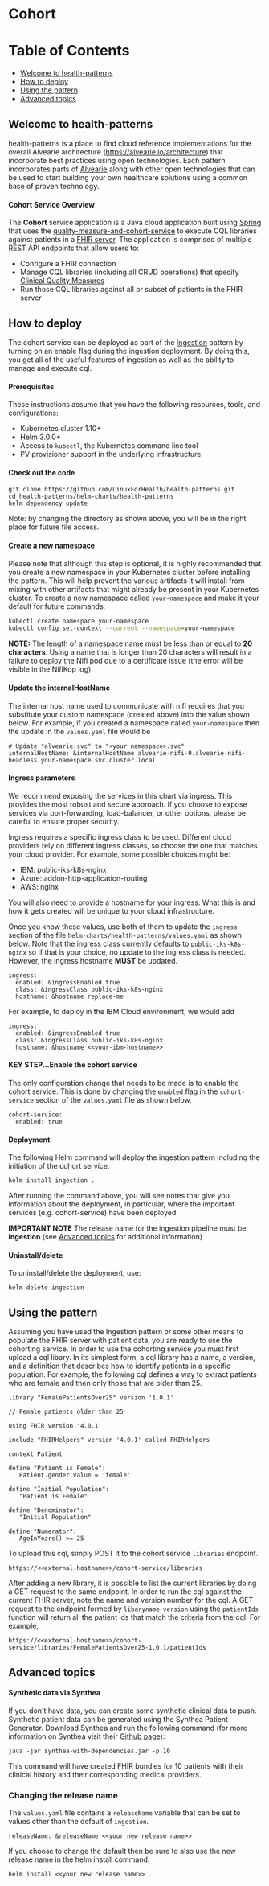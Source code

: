 # Cohort

# Table of Contents
- [Welcome to health-patterns](#cohort-overview)
- [How to deploy](#how-to-deploy)
- [Using the pattern](#using-the-pattern)
- [Advanced topics](#advanced-topics)

## Welcome to health-patterns

health-patterns is a place to find cloud reference implementations for the overall Alvearie architecture (https://alvearie.io/architecture) that incorporate best practices using open technologies.  Each pattern incorporates parts of [Alvearie](https://alvearie.io/) along with other open technologies that can be used to start building your own healthcare solutions using a common base of proven technology.


#### Cohort Service Overview

The **Cohort** service application is a Java cloud application built using [Spring](https://spring.io/) that uses the [quality-measure-and-cohort-service](https://github.com/Alvearie/quality-measure-and-cohort-service) to execute CQL libraries against patients in a [FHIR server](https://ibm.github.io/FHIR/). The application is comprised of multiple REST API endpoints that allow users to:

  - Configure a FHIR connection
  - Manage CQL libraries (including all CRUD operations) that specify [Clinical Quality Measures](http://build.fhir.org/ig/HL7/cqf-measures/measure-conformance.html)
  - Run those CQL libraries against all or subset of patients in the FHIR server




## How to deploy

The cohort service can be deployed as part of the [Ingestion](../ingest/README.md) pattern by turning on an enable flag during the ingestion deployment.  By doing this, you get all of the useful features of ingestion as well as the ability to manage and execute cql.

#### Prerequisites

These instructions assume that you have the following resources, tools, and configurations:

- Kubernetes cluster 1.10+
- Helm 3.0.0+
- Access to ```kubectl```, the Kubernetes command line tool
- PV provisioner support in the underlying infrastructure

#### Check out the code

```
git clone https://github.com/LinuxForHealth/health-patterns.git
cd health-patterns/helm-charts/health-patterns
helm dependency update
```

Note: by changing the directory as shown above, you will be in the right place for future file access.

#### Create a new namespace

Please note that although this step is optional, it is highly recommended that you create a new namespace in your Kubernetes cluster before installing the pattern.  This will help prevent the various artifacts it will install from mixing with other artifacts that might already be present in your Kubernetes cluster.  To create a new namespace called ```your-namespace``` and make it your default for future commands:

```bash
kubectl create namespace your-namespace
kubectl config set-context --current --namespace=your-namespace
```

**NOTE:** The length of a namespace name must be less than or equal to **20 characters**.  Using a name that is longer than 20 characters will result in a failure to deploy the Nifi pod due to a certificate issue (the error will be visible in the NifiKop log).

#### Update the internalHostName

The internal host name used to communicate with nifi requires that you substitute your custom namespace (created above) into the value shown below.  For example, if you created a namespace called `your-namespace` then the update in the `values.yaml` file would be

```
# Update "alvearie.svc" to "<your namespace>.svc"
internalHostName: &internalHostName alvearie-nifi-0.alvearie-nifi-headless.your-namespace.svc.cluster.local
```

#### Ingress parameters

We recommend exposing the services in this chart via ingress.  This provides the most robust and secure approach.  If you choose to expose services via port-forwarding, load-balancer, or other options, please be careful to ensure proper security.

Ingress requires a specific ingress class to be used.  Different cloud providers rely on different ingress classes, so choose the one that matches your cloud provider.  For example, some possible choices might be:
  - IBM: public-iks-k8s-nginx
  - Azure: addon-http-application-routing
  - AWS: nginx

You will also need to provide a hostname for your ingress.  What this is and how it gets created will be unique to your cloud infrastructure.  

Once you know these values, use both of them to update the `ingress` section of the file ```helm-charts/health-patterns/values.yaml```  as shown below. Note that the ingress class currently defaults to `public-iks-k8s-nginx` so if that is your choice, no update to the ingress class is needed.  However, the ingress hostname **MUST** be updated.

```
ingress:
  enabled: &ingressEnabled true
  class: &ingressClass public-iks-k8s-nginx
  hostname: &hostname replace-me
```

For example, to deploy in the IBM Cloud environment, we would add

```
ingress:
  enabled: &ingressEnabled true
  class: &ingressClass public-iks-k8s-nginx
  hostname: &hostname <<your-ibm-hostname>>
```


#### KEY STEP...Enable the cohort service

The only configuration change that needs to be made is to enable the cohort service.  This is done by changing the `enabled` flag in the `cohort-service` section of the `values.yaml` file as shown below.

```
cohort-service:
  enabled: true
```
#### Deployment

The following Helm command will deploy the ingestion pattern including the initiation of the cohort service.
```
helm install ingestion .
```
After running the command above, you will see notes that give you information about the deployment, in particular, where the important services (e.g. cohort-service) have been deployed.

**IMPORTANT NOTE** The release name for the ingestion pipeline must be **ingestion** (see [Advanced topics](#advanced-topics) for additional information)

#### Uninstall/delete

To uninstall/delete the deployment, use:
```
helm delete ingestion
```


## Using the pattern
Assuming you have used the Ingestion pattern or some other means to populate the FHIR server with patient data, you are ready to use the cohorting service.  In order to use the cohorting service you must first upload a cql libary. In its simplest form, a cql library has a name, a version, and a definition that describes how to identify patients in a specific population.  For example, the following cql defines a way to extract patients who are female and then only those that are older than 25.

```
library "FemalePatientsOver25" version '1.0.1'

// Female patients older than 25

using FHIR version '4.0.1'

include "FHIRHelpers" version '4.0.1' called FHIRHelpers

context Patient

define "Patient is Female":
   Patient.gender.value = 'female'

define "Initial Population":
   "Patient is Female"

define "Denominator":
   "Initial Population"

define "Numerator":
   AgeInYears() >= 25
```

To upload this cql, simply POST it to the cohort service `libraries` endpoint.

```
https://<<external-hostname>>/cohort-service/libraries
```

After adding a new library, it is possible to list the current libraries by doing a GET request to the same endpoint.  In order to run the cql against the current FHIR server, note the name and version number for the cql.  A GET request to the endpoint formed by `libaryname`-`version` using the `patientIds` function will return all the patient ids that match the criteria from the cql.  For example,

```
https://<<external-hostname>>/cohort-service/libraries/FemalePatientsOver25-1.0.1/patientIds
```

## Advanced topics

#### Synthetic data via Synthea

  If you don't have data, you can create some synthetic clinical data to push. Synthetic patient data can be generated using the Synthea Patient Generator.  Download Synthea and run the following command (for more information on Synthea visit their [Github page](https://github.com/synthetichealth/synthea)):

  `java -jar synthea-with-dependencies.jar -p 10`

  This command will have created FHIR bundles for 10 patients with their clinical history and their corresponding medical providers.

### Changing the release name

The `values.yaml` file contains a  `releaseName` variable that can be set to values other than the default of `ingestion`.

```
releaseName: &releaseName <<your new release name>>
```

If you choose to change the default then be sure to also use the new release name in the helm install command.

```
helm install <<your new release name>> .
```
